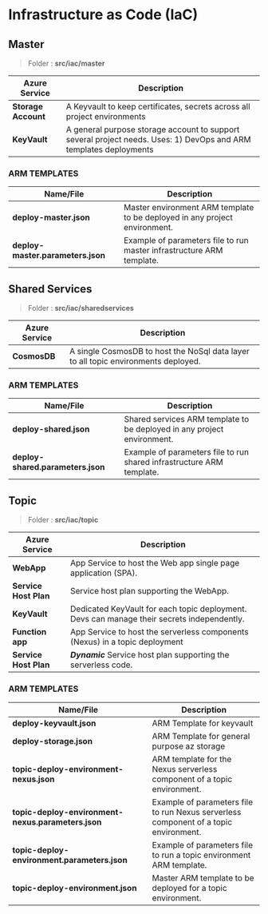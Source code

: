 # Infrastructure as Code (IaC)

## Master

> Folder : **src/iac/master**

| Azure Service | Description
|--|--|
| **Storage Account** | A Keyvault to keep certificates, secrets across all project environments |
| **KeyVault** | A general purpose storage account to support several project needs. Uses:  1) DevOps and ARM templates deployments |

### ARM TEMPLATES

| Name/File | Description
|--|--|
| **deploy-master.json** | Master environment ARM template to be deployed in any project environment. |
| **deploy-master.parameters.json** | Example of parameters file to run master infrastructure ARM template. |

## Shared Services

> Folder : **src/iac/sharedservices**

| Azure Service | Description
|--|--|
| **CosmosDB** | A single CosmosDB to host the NoSql data layer to all topic environments deployed. |

### ARM TEMPLATES

| Name/File | Description
|--|--|
| **deploy-shared.json** | Shared services ARM template to be deployed in any project environment. |
| **deploy-shared.parameters.json** | Example of parameters file to run shared infrastructure ARM template. |

## Topic 

> Folder : **src/iac/topic**

| Azure Service | Description
|--|--|
| **WebApp** | App Service to host the Web app single page application (SPA). |
| **Service Host Plan** | Service host plan supporting the WebApp. |
| **KeyVault** | Dedicated KeyVault for each topic deployment. Devs can manage their secrets independently. |
| **Function app** | App Service to host the serverless components (Nexus) in a topic deployment|
| **Service Host Plan** | __*Dynamic*__ Service host plan supporting the serverless code. |

### ARM TEMPLATES

| Name/File | Description
|--|--|
| **deploy-keyvault.json** | ARM Template for keyvault |
| **deploy-storage.json** | ARM Template for general purpose az storage |
| **topic-deploy-environment-nexus.json** | ARM template for the Nexus serverless component of a topic environment. |
| **topic-deploy-environment-nexus.parameters.json** | Example of parameters file to run Nexus serverless component of a topic environment. |
| **topic-deploy-environment.parameters.json** | Example of parameters file to run a topic environment ARM template. |
| **topic-deploy-environment.json** | Master ARM template to be deployed for a topic environment. |


